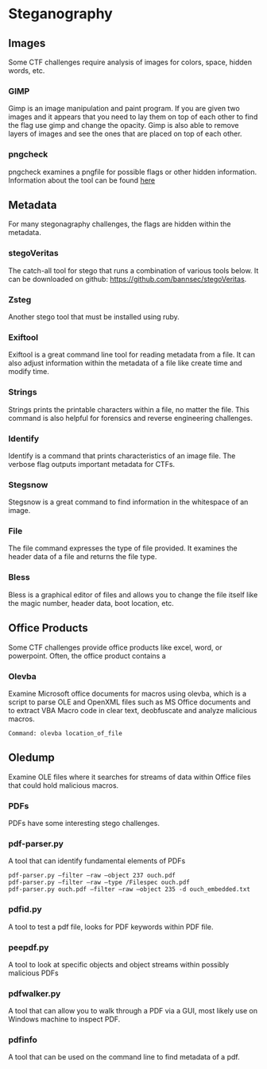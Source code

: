 # Steganography

## Images
Some CTF challenges require analysis of images for colors, space, hidden words, etc. 

### GIMP
Gimp is an image manipulation and paint program. If you are given two images and it appears that you need to lay them on top of each other to find the flag use gimp and change the opacity. Gimp is also able to remove layers of images and see the ones that are placed on top of each other. 

### pngcheck
pngcheck examines a pngfile for possible flags or other hidden information. Information about the tool can be found [here](https://wiki.bi0s.in/steganography/pngcheck/)

## Metadata
For many stegonagraphy challenges, the flags are hidden within the metadata. 

### stegoVeritas
The catch-all tool for stego that runs a combination of various tools below. It can be downloaded on github: https://github.com/bannsec/stegoVeritas. 

### Zsteg
Another stego tool that must be installed using ruby. 

### Exiftool
Exiftool is a great command line tool for reading metadata from a file. It can also adjust information within the metadata of a file like create time and modify time. 

### Strings
Strings prints the printable characters within a file, no matter the file. This command is also helpful for forensics and reverse engineering challenges. 

### Identify
Identify is a command that prints characteristics of an image file. The verbose flag outputs important metadata for CTFs. 

### Stegsnow
Stegsnow is a great command to find information in the whitespace of an image. 

### File
The file command expresses the type of file provided. It examines the header data of a file and returns the file type. 

### Bless
Bless is a graphical editor of files and allows you to change the file itself like the magic number, header data, boot location, etc. 

## Office Products
Some CTF challenges provide office products like excel, word, or powerpoint. Often, the office product contains a

### Olevba
Examine Microsoft office documents for macros using olevba, which is a script to parse OLE and OpenXML files such as MS Office documents and to extract VBA Macro code in clear text, deobfuscate and analyze malicious macros.

```Command: olevba location_of_file```

## Oledump
Examine OLE files where it searches for streams of data within Office files that could hold malicious macros. 

### PDFs
PDFs have some interesting stego challenges. 

### pdf-parser.py
A tool that can identify fundamental elements of PDFs
```
pdf-parser.py –filter –raw –object 237 ouch.pdf
pdf-parser.py –filter –raw –type /Filespec ouch.pdf 
pdf-parser.py ouch.pdf –filter –raw –object 235 -d ouch_embedded.txt
```

### pdfid.py
A tool to test a pdf file, looks for PDF keywords within PDF file. 

### peepdf.py
A tool to look at specific objects and object streams within possibly malicious PDFs

### pdfwalker.py
A tool that can allow you to walk through a PDF via a GUI, most likely use on Windows machine to inspect PDF. 

### pdfinfo
A tool that can be used on the command line to find metadata of a pdf. 
